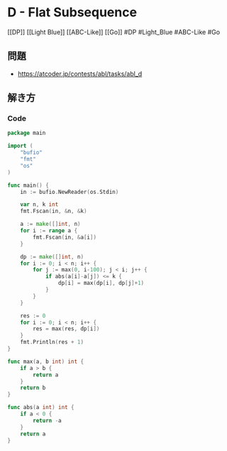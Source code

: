 # D - Flat Subsequence
[[DP]] [[Light Blue]] [[ABC-Like]] [[Go]]
#DP #Light_Blue #ABC-Like #Go 

## 問題
- https://atcoder.jp/contests/abl/tasks/abl_d

## 解き方
### Code
```go
package main

import (
	"bufio"
	"fmt"
	"os"
)

func main() {
	in := bufio.NewReader(os.Stdin)

	var n, k int
	fmt.Fscan(in, &n, &k)

	a := make([]int, n)
	for i := range a {
		fmt.Fscan(in, &a[i])
	}

	dp := make([]int, n)
	for i := 0; i < n; i++ {
		for j := max(0, i-100); j < i; j++ {
			if abs(a[i]-a[j]) <= k {
				dp[i] = max(dp[i], dp[j]+1)
			}
		}
	}

	res := 0
	for i := 0; i < n; i++ {
		res = max(res, dp[i])
	}
	fmt.Println(res + 1)
}

func max(a, b int) int {
	if a > b {
		return a
	}
	return b
}

func abs(a int) int {
	if a < 0 {
		return -a
	}
	return a
}
```